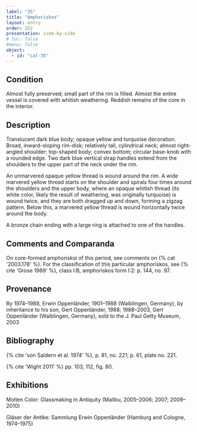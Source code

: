 ```yaml
---
label: "35"
title: "Amphoriskos"
layout: entry
order: 252
presentation: side-by-side
# toc: false
#menu: false 
object:
  - id: "cat-35"
---
```


## Condition

Almost fully preserved; small part of the rim is filled. Almost the entire vessel is covered with whitish weathering. Reddish remains of the core in the interior.

## Description

Translucent dark blue body; opaque yellow and turquoise decoration. Broad, inward-sloping rim-disk; relatively tall, cylindrical neck; almost right-angled shoulder; top-shaped body; convex bottom; circular base-knob with a rounded edge. Two dark blue vertical strap handles extend from the shoulders to the upper part of the neck under the rim.

An unmarvered opaque yellow thread is wound around the rim. A wide marvered yellow thread starts on the shoulder and spirals four times around the shoulders and the upper body, where an opaque whitish thread (its white color, likely the result of weathering, was originally turquoise) is wound twice, and they are both dragged up and down, forming a zigzag pattern. Below this, a marvered yellow thread is wound horizontally twice around the body.

A bronze chain ending with a large ring is attached to one of the handles.

## Comments and Comparanda

On core-formed amphoriskoi of this period, see comments on {% cat '2003.178' %}. For the classification of this particular amphoriskos, see {% cite 'Grose 1989' %}, class I:B, amphoriskos form I:2: p. 144, no. 97.

## Provenance

By 1974–1988, Erwin Oppenländer, 1901–1988 (Waiblingen, Germany), by inheritance to his son, Gert Oppenländer, 1988; 1988–2003, Gert Oppenländer (Waiblingen, Germany), sold to the J. Paul Getty Museum, 2003

## Bibliography

{% cite 'von Saldern et al. 1974' %}, p. 81, no. 221; p. 61, plate no. 221.

{% cite 'Wight 2011' %} pp. 103, 112, fig. 80.

## Exhibitions

Molten Color: Glassmaking in Antiquity (Malibu, 2005–2006; 2007; 2009–2010)

Gläser der Antike: Sammlung Erwin Oppenländer (Hamburg and Cologne, 1974–1975)

